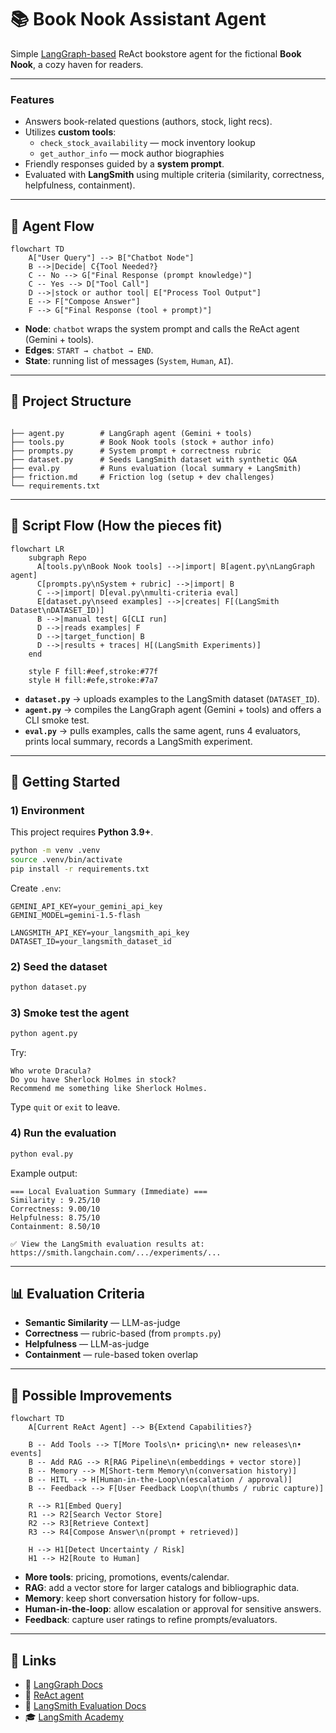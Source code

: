 # 📚 Book Nook Assistant Agent

Simple [LangGraph-based](https://www.langchain.com/langgraph) ReAct bookstore agent for the fictional **Book Nook**, a cozy haven for readers.

---

### Features
- Answers book-related questions (authors, stock, light recs).
- Utilizes **custom tools**:
  - `check_stock_availability` — mock inventory lookup  
  - `get_author_info` — mock author biographies
- Friendly responses guided by a **system prompt**.
- Evaluated with **LangSmith** using multiple criteria (similarity, correctness, helpfulness, containment).

---

## 🔄 Agent Flow


```mermaid
flowchart TD
    A["User Query"] --> B["Chatbot Node"]
    B -->|Decide| C{Tool Needed?}
    C -- No --> G["Final Response (prompt knowledge)"]
    C -- Yes --> D["Tool Call"]
    D -->|stock or author tool| E["Process Tool Output"]
    E --> F["Compose Answer"]
    F --> G["Final Response (tool + prompt)"]
```


- **Node**: `chatbot` wraps the system prompt and calls the ReAct agent (Gemini + tools).  
- **Edges**: `START → chatbot → END`.  
- **State**: running list of messages (`System`, `Human`, `AI`).  

---

## 📂 Project Structure

```

├── agent.py        # LangGraph agent (Gemini + tools)
├── tools.py        # Book Nook tools (stock + author info)
├── prompts.py      # System prompt + correctness rubric
├── dataset.py      # Seeds LangSmith dataset with synthetic Q&A
├── eval.py         # Runs evaluation (local summary + LangSmith)
├── friction.md     # Friction log (setup + dev challenges)
└── requirements.txt
```

---

## 🧩 Script Flow (How the pieces fit)

```mermaid
flowchart LR
    subgraph Repo
      A[tools.py\nBook Nook tools] -->|import| B[agent.py\nLangGraph agent]
      C[prompts.py\nSystem + rubric] -->|import| B
      C -->|import| D[eval.py\nmulti-criteria eval]
      E[dataset.py\nseed examples] -->|creates| F[(LangSmith Dataset\nDATASET_ID)]
      B -->|manual test| G[CLI run]
      D -->|reads examples| F
      D -->|target_function| B
      D -->|results + traces| H[(LangSmith Experiments)]
    end

    style F fill:#eef,stroke:#77f
    style H fill:#efe,stroke:#7a7
```

- **`dataset.py`** → uploads examples to the LangSmith dataset (`DATASET_ID`).  
- **`agent.py`** → compiles the LangGraph agent (Gemini + tools) and offers a CLI smoke test.  
- **`eval.py`** → pulls examples, calls the same agent, runs 4 evaluators, prints local summary, records a LangSmith experiment.  

---

## 🚀 Getting Started

### 1) Environment
This project requires **Python 3.9+**.

```bash
python -m venv .venv
source .venv/bin/activate
pip install -r requirements.txt
```

Create `.env`:
```env
GEMINI_API_KEY=your_gemini_api_key
GEMINI_MODEL=gemini-1.5-flash

LANGSMITH_API_KEY=your_langsmith_api_key
DATASET_ID=your_langsmith_dataset_id
```

### 2) Seed the dataset
```bash
python dataset.py
```

### 3) Smoke test the agent
```bash
python agent.py
```
Try:
```
Who wrote Dracula?
Do you have Sherlock Holmes in stock?
Recommend me something like Sherlock Holmes.
```
Type `quit` or `exit` to leave.

### 4) Run the evaluation
```bash
python eval.py
```

Example output:
```
=== Local Evaluation Summary (Immediate) ===
Similarity : 9.25/10
Correctness: 9.00/10
Helpfulness: 8.75/10
Containment: 8.50/10

✅ View the LangSmith evaluation results at:
https://smith.langchain.com/.../experiments/...
```

---

## 📊 Evaluation Criteria

- **Semantic Similarity** — LLM-as-judge  
- **Correctness** — rubric-based (from `prompts.py`)  
- **Helpfulness** — LLM-as-judge  
- **Containment** — rule-based token overlap  

---

## 🌱 Possible Improvements

```mermaid
flowchart TD
    A[Current ReAct Agent] --> B{Extend Capabilities?}

    B -- Add Tools --> T[More Tools\n• pricing\n• new releases\n• events]
    B -- Add RAG --> R[RAG Pipeline\n(embeddings + vector store)]
    B -- Memory --> M[Short-term Memory\n(conversation history)]
    B -- HITL --> H[Human-in-the-Loop\n(escalation / approval)]
    B -- Feedback --> F[User Feedback Loop\n(thumbs / rubric capture)]

    R --> R1[Embed Query]
    R1 --> R2[Search Vector Store]
    R2 --> R3[Retrieve Context]
    R3 --> R4[Compose Answer\n(prompt + retrieved)]

    H --> H1[Detect Uncertainty / Risk]
    H1 --> H2[Route to Human]
```

- **More tools**: pricing, promotions, events/calendar.  
- **RAG**: add a vector store for larger catalogs and bibliographic data.  
- **Memory**: keep short conversation history for follow-ups.  
- **Human-in-the-loop**: allow escalation or approval for sensitive answers.  
- **Feedback**: capture user ratings to refine prompts/evaluators.  

---

## 🔗 Links
- 🔧 [LangGraph Docs](https://langchain-ai.github.io/langgraph/concepts/why-langgraph/)
- 🔧 [ReAct agent](https://python.langchain.com/api_reference/langchain/agents/langchain.agents.react.agent.create_react_agent.html)
- 📘 [LangSmith Evaluation Docs](https://docs.smith.langchain.com/evaluation)
- 🎓 [LangSmith Academy](https://academy.langchain.com/courses/intro-to-langsmith)
